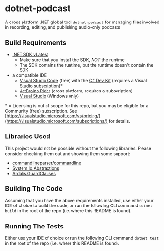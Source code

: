 # dotnet-podcast

A cross platform .NET global tool `dotnet-podcast` for managing files involved in recording, editing, and publishing audio-only podcasts

## Build Requirements

- [.NET SDK vLatest](https://get.dot.net/)
  - Make sure that you install the SDK, *NOT* the runtime
  - The SDK contains the runtime, but the runtime doesn't contain the SDK
- a compatible IDE:
  - [Visual Studio Code](https://code.visualstudio.com) (free) with the [C# Dev Kit](https://marketplace.visualstudio.com/items?itemName=ms-dotnettools.csdevkit) (requires a Visual Studio subscription)&ast;
  - [JetBrains Rider](https://www.jetbrains.com/rider/) (cross platform, requires a subscription)
  - [Visual Studio](https://visualstudio.com) (Windows only)

&ast; = Licensing is out of scope for this repo, but you may be eligible for a Community (free) subscription. See [https://visualstudio.microsoft.com/vs/pricing/](https://visualstudio.microsoft.com/subscriptions/) for details.

## Libraries Used

This project would not be possible without the following libraries. Please consider checking them out and showing them some support:

- [commandlineparser/commandline](https://github.com/commandlineparser/commandline)
- [System.Io.Abstractions](https://www.nuget.org/packages/System.IO.Abstractions)
- [Ardalis.GuardClauses](https://github.com/ardalis/GuardClauses)

## Building The Code

Assuming that you have the above requirements installed, use either your IDE of choice to build the code, or run the following CLI command `dotnet build` in the root of the repo (i.e. where this README is found).

## Running The Tests

Either use your IDE of choice or run the following CLI command `dotnet test` in the root of the repo (i.e. where this README is found).
